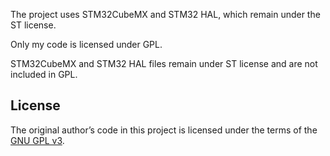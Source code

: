 The project uses STM32CubeMX and STM32 HAL, which remain under the ST license. 

Only my code is licensed under GPL. 

STM32CubeMX and STM32 HAL files remain under ST license and are not included in GPL.

## License
The original author’s code in this project is licensed under the terms of the [GNU GPL v3](https://www.gnu.org/licenses/gpl-3.0.en.html).
